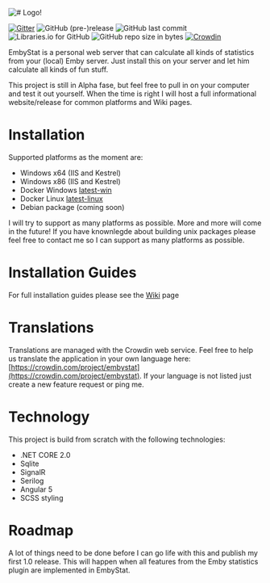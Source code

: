 ![# Logo!](https://github.com/mregni/EmbyStat/blob/master/EmbyStat.Web/ClientApp/src/assets/images/logo_color.png?raw=true)


[![Gitter](https://img.shields.io/gitter/room/embystat/EmbyStat.js.svg?style=flat-square)](https://gitter.im/EmbyStat/Lobby)
![GitHub (pre-)release](https://img.shields.io/github/release/mregni/embystat/all.svg?style=flat-square)
![GitHub last commit](https://img.shields.io/github/last-commit/mregni/embystat.svg?style=flat-square)
![Libraries.io for GitHub](https://img.shields.io/librariesio/github/mregni/embystat.svg?style=flat-square)
![GitHub repo size in bytes](https://img.shields.io/github/repo-size/mregni/embystat.svg?style=flat-square)
[![Crowdin](https://d322cqt584bo4o.cloudfront.net/embystat/localized.svg?style=flat-square)](https://crowdin.com/project/embystat)

EmbyStat is a personal web server that can calculate all kinds of statistics from your (local) Emby server. Just install this on your server and let him calculate all kinds of fun stuff.

This project is still in Alpha fase, but feel free to pull in on your computer and test it out yourself. When the time is right I will host a full informational website/release for common platforms and Wiki pages.

# Installation
Supported platforms as the moment are:
* Windows x64 (IIS and Kestrel)
* Windows x86 (IIS and Kestrel)
* Docker Windows [latest-win](https://hub.docker.com/r/uping/embystat/)
* Docker Linux [latest-linux](https://hub.docker.com/r/uping/embystat/)
* Debian package (coming soon)

I will try to support as many platforms as possible. More and more will come in the future!
If you have knownlegde about building unix packages please feel free to contact me so I can support as many platforms as possible.

# Installation Guides
For full installation guides please see the [Wiki](https://github.com/mregni/EmbyStat/wiki) page

# Translations
Translations are managed with the Crowdin web service. Feel free to help us translate the application in your own language here: [https://crowdin.com/project/embystat](https://crowdin.com/project/embystat). If your language is not listed just create a new feature request or ping me.

# Technology
This project is build from scratch with the following technologies:
* .NET CORE 2.0
* Sqlite
* SignalR
* Serilog
* Angular 5
* SCSS styling

# Roadmap
A lot of things need to be done before I can go life with this and publish my first 1.0 release. This will happen when all features from the Emby statistics plugin are implemented in EmbyStat. 
